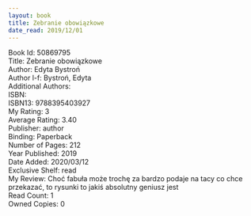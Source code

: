 ```yaml
---
layout: book
title: Zebranie obowiązkowe
date_read: 2019/12/01
---
```


Book Id: 50869795<br />
Title: Zebranie obowiązkowe<br />
Author: Edyta Bystroń<br />
Author l-f: Bystroń, Edyta<br />
Additional Authors: <br />
ISBN: <br />
ISBN13: 9788395403927<br />
My Rating: 3<br />
Average Rating: 3.40<br />
Publisher: author<br />
Binding: Paperback<br />
Number of Pages: 212<br />
Year Published: 2019<br />
Date Added: 2020/03/12<br />
Exclusive Shelf: read<br />
My Review: Choć fabuła może trochę za bardzo podaje na tacy co chce przekazać, to rysunki to jakiś absolutny geniusz jest<br />
Read Count: 1<br />
Owned Copies: 0<br />

